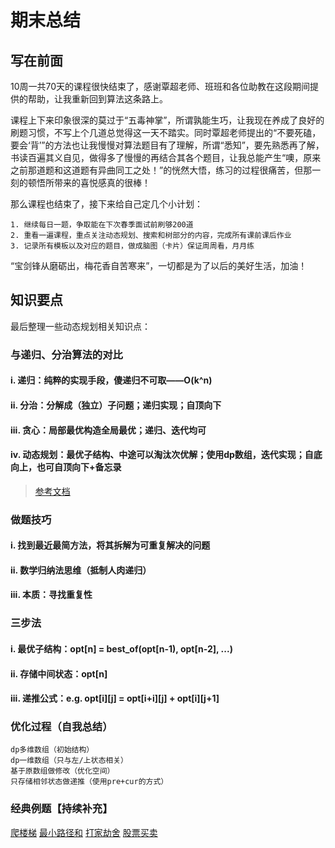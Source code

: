 # 期末总结

## 写在前面

10周一共70天的课程很快结束了，感谢覃超老师、班班和各位助教在这段期间提供的帮助，让我重新回到算法这条路上。

课程上下来印象很深的莫过于“五毒神掌”，所谓孰能生巧，让我现在养成了良好的刷题习惯，不写上个几道总觉得这一天不踏实。同时覃超老师提出的“不要死磕，要会‘背’”的方法也让我慢慢对算法题目有了理解，所谓“悉知”，要先熟悉再了解，书读百遍其义自见，做得多了慢慢的再结合其各个题目，让我总能产生“噢，原来之前那道题和这道题有异曲同工之处！”的恍然大悟，练习的过程很痛苦，但那一刻的顿悟所带来的喜悦感真的很棒！

那么课程也结束了，接下来给自己定几个小计划：
```
1. 继续每日一题，争取能在下次春季面试前刷够200道
2. 重看一遍课程，重点关注动态规划、搜索和树部分的内容，完成所有课前课后作业
3. 记录所有模板以及对应的题目，做成脑图（卡片）保证周周看，月月练
```
“宝剑锋从磨砺出，梅花香自苦寒来”，一切都是为了以后的美好生活，加油！

## 知识要点

最后整理一些动态规划相关知识点：


### 与递归、分治算法的对比

#### i. 递归：纯粹的实现手段，傻递归不可取——O(k^n)

#### ii. 分治：分解成（独立）子问题；递归实现；自顶向下

#### iii. 贪心：局部最优构造全局最优；递归、迭代均可

#### iv. 动态规划：最优子结构、中途可以淘汰次优解；使用dp数组，迭代实现；自底向上，也可自顶向下+备忘录

> [参考文档](https://blog.csdn.net/tyhj_sf/article/details/53969072)

### 做题技巧

#### i. 找到最近最简方法，将其拆解为可重复解决的问题

#### ii. 数学归纳法思维（抵制人肉递归）

#### iii. 本质：寻找重复性

### 三步法

#### i. 最优子结构：opt[n] = best_of(opt[n-1), opt[n-2], ...)

#### ii. 存储中间状态：opt[n]

#### iii. 递推公式：e.g. opt[i][j] = opt[i+i][j] + opt[i][j+1]

### 优化过程（自我总结）

```
dp多维数组（初始结构）
dp一维数组（只与左/上状态相关）
基于原数组做修改（优化空间）
只存储相邻状态做递推（使用pre+cur的方式）
```

### 经典例题【持续补充】

[爬楼梯](https://leetcode-cn.com/problems/climbing-stairs/)
[最小路径和](https://leetcode-cn.com/problems/minimum-path-sum/)
[打家劫舍](https://leetcode-cn.com/problems/house-robber/)
[股票买卖](https://github.com/eecrazy/fucking-algorithm/blob/master/%E5%8A%A8%E6%80%81%E8%A7%84%E5%88%92%E7%B3%BB%E5%88%97/%E5%9B%A2%E7%81%AD%E8%82%A1%E7%A5%A8%E9%97%AE%E9%A2%98.md)